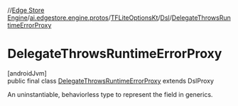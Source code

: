 //[Edge Store Engine](../../../../../index.md)/[ai.edgestore.engine.protos](../../../index.md)/[TFLiteOptionsKt](../../index.md)/[Dsl](../index.md)/[DelegateThrowsRuntimeErrorProxy](index.md)

# DelegateThrowsRuntimeErrorProxy

[androidJvm]\
public final class [DelegateThrowsRuntimeErrorProxy](index.md) extends DslProxy

An uninstantiable, behaviorless type to represent the field in generics.
